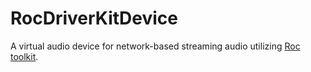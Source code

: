 # RocDriverKitDevice
A virtual audio device for network-based streaming audio utilizing [Roc toolkit](https://roc-streaming.org/toolkit/docs/about_project/overview.html).
